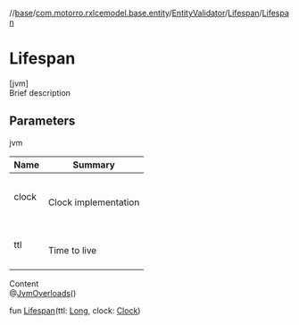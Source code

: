 //[base](../../../index.md)/[com.motorro.rxlcemodel.base.entity](../../index.md)/[EntityValidator](../index.md)/[Lifespan](index.md)/[Lifespan](-lifespan.md)



# Lifespan  
[jvm]  
Brief description  


## Parameters  
  
jvm  
  
|  Name|  Summary| 
|---|---|
| clock| <br><br>Clock implementation<br><br>
| ttl| <br><br>Time to live<br><br>
  
  
Content  
@[JvmOverloads](https://kotlinlang.org/api/latest/jvm/stdlib/kotlin.jvm/-jvm-overloads/index.html)()  
  
fun [Lifespan](-lifespan.md)(ttl: [Long](https://kotlinlang.org/api/latest/jvm/stdlib/kotlin/-long/index.html), clock: [Clock](../../-clock/index.md))  



